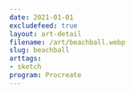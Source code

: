 ```yaml
---
date: 2021-01-01
excludefeed: true
layout: art-detail
filename: /art/beachball.webp
slug: beachball
arttags:
- sketch
program: Procreate
---
```

